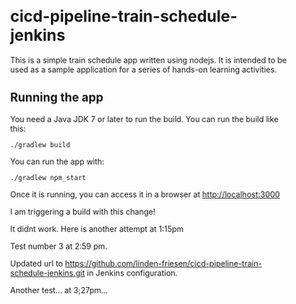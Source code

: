 # cicd-pipeline-train-schedule-jenkins

This is a simple train schedule app written using nodejs. It is intended to be used as a sample application for a series of hands-on learning activities.

## Running the app

You need a Java JDK 7 or later to run the build. You can run the build like this:

    ./gradlew build

You can run the app with:

    ./gradlew npm_start

Once it is running, you can access it in a browser at [http://localhost:3000](http://localhost:3000)

I am triggering a build with this change!

It didnt work. Here is another attempt at 1:15pm

Test number 3 at 2:59 pm.

Updated url to https://github.com/linden-friesen/cicd-pipeline-train-schedule-jenkins.git in Jenkins configuration.

Another test... at 3;27pm...
